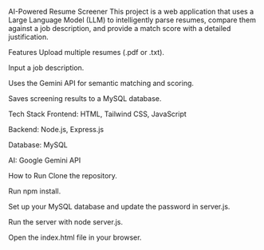 AI-Powered Resume Screener
This project is a web application that uses a Large Language Model (LLM) to intelligently parse resumes, compare them against a job description, and provide a match score with a detailed justification.

Features
Upload multiple resumes (.pdf or .txt).

Input a job description.

Uses the Gemini API for semantic matching and scoring.

Saves screening results to a MySQL database.

Tech Stack
Frontend: HTML, Tailwind CSS, JavaScript

Backend: Node.js, Express.js

Database: MySQL

AI: Google Gemini API

How to Run
Clone the repository.

Run npm install.

Set up your MySQL database and update the password in server.js.

Run the server with node server.js.

Open the index.html file in your browser.